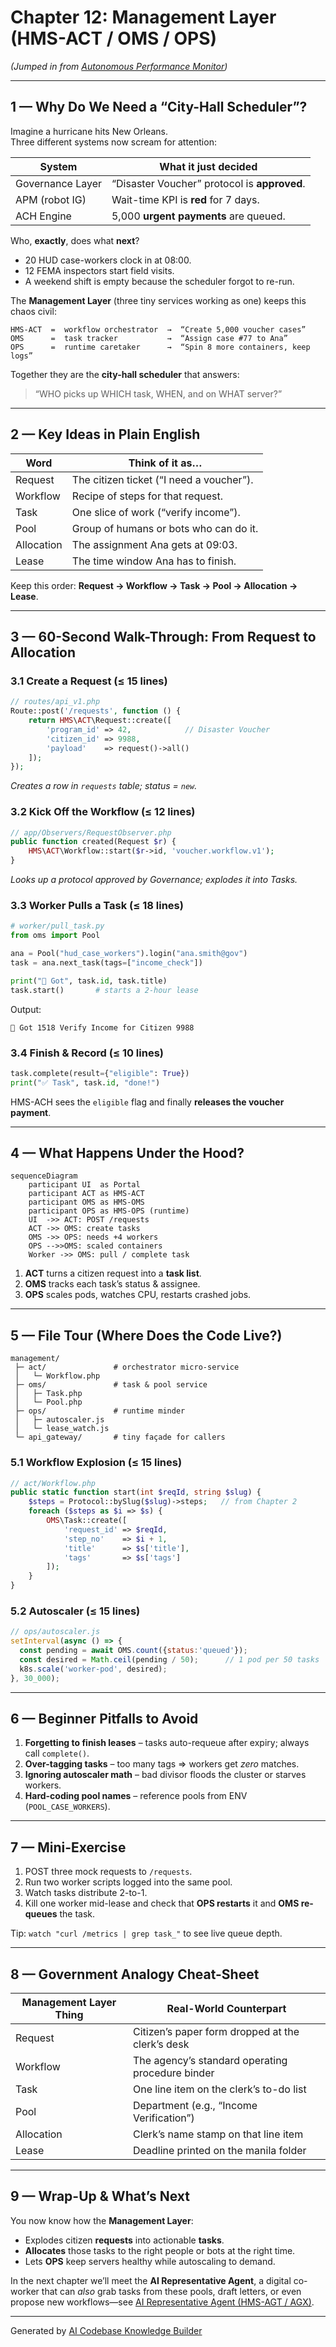 # Chapter 12: Management Layer (HMS-ACT / OMS / OPS)

*(Jumped in from [Autonomous Performance Monitor](11_autonomous_performance_monitor_.md))*  

---

## 1 — Why Do We Need a “City-Hall Scheduler”?

Imagine a hurricane hits New Orleans.  
Three different systems now scream for attention:

| System | What it just decided |
|--------|----------------------|
| Governance Layer | “Disaster Voucher” protocol is **approved**. |
| APM (robot IG)   | Wait-time KPI is **red** for 7 days. |
| ACH Engine       | 5,000 **urgent payments** are queued. |

Who, **exactly**, does what **next**?

* 20 HUD case-workers clock in at 08:00.  
* 12 FEMA inspectors start field visits.  
* A weekend shift is empty because the scheduler forgot to re-run.  

The **Management Layer** (three tiny services working as one) keeps this chaos civil:

```
HMS-ACT  =  workflow orchestrator  →  “Create 5,000 voucher cases”
OMS      =  task tracker           →  “Assign case #77 to Ana”
OPS      =  runtime caretaker      →  “Spin 8 more containers, keep logs”
```

Together they are the **city-hall scheduler** that answers:

> “WHO picks up WHICH task, WHEN, and on WHAT server?”

---

## 2 — Key Ideas in Plain English

| Word            | Think of it as…                          |
|-----------------|------------------------------------------|
| Request         | The citizen ticket (“I need a voucher”). |
| Workflow        | Recipe of steps for that request.        |
| Task            | One slice of work (“verify income”).     |
| Pool            | Group of humans or bots who can do it.   |
| Allocation      | The assignment Ana gets at 09:03.        |
| Lease           | The time window Ana has to finish.       |

Keep this order: **Request → Workflow → Task → Pool → Allocation → Lease**.

---

## 3 — 60-Second Walk-Through: From Request to Allocation

### 3.1  Create a Request (≤ 15 lines)

```php
// routes/api_v1.php
Route::post('/requests', function () {
    return HMS\ACT\Request::create([
        'program_id' => 42,            // Disaster Voucher
        'citizen_id' => 9988,
        'payload'    => request()->all()
    ]);
});
```

*Creates a row in `requests` table; status = `new`.*

### 3.2  Kick Off the Workflow (≤ 12 lines)

```php
// app/Observers/RequestObserver.php
public function created(Request $r) {
    HMS\ACT\Workflow::start($r->id, 'voucher.workflow.v1');
}
```

*Looks up a protocol approved by Governance; explodes it into Tasks.*

### 3.3  Worker Pulls a Task (≤ 18 lines)

```python
# worker/pull_task.py
from oms import Pool

ana = Pool("hud_case_workers").login("ana.smith@gov")
task = ana.next_task(tags=["income_check"])

print("📝 Got", task.id, task.title)
task.start()       # starts a 2-hour lease
```

Output:

```
📝 Got 1518 Verify Income for Citizen 9988
```

### 3.4  Finish & Record (≤ 10 lines)

```python
task.complete(result={"eligible": True})
print("✅ Task", task.id, "done!")
```

HMS-ACH sees the `eligible` flag and finally **releases the voucher payment**.

---

## 4 — What Happens Under the Hood?

```mermaid
sequenceDiagram
    participant UI  as Portal
    participant ACT as HMS-ACT
    participant OMS as HMS-OMS
    participant OPS as HMS-OPS (runtime)
    UI  ->> ACT: POST /requests
    ACT ->> OMS: create tasks
    OMS ->> OPS: needs +4 workers
    OPS -->>OMS: scaled containers
    Worker ->> OMS: pull / complete task
```

1. **ACT** turns a citizen request into a **task list**.  
2. **OMS** tracks each task’s status & assignee.  
3. **OPS** scales pods, watches CPU, restarts crashed jobs.  

---

## 5 — File Tour (Where Does the Code Live?)

```
management/
 ├─ act/               # orchestrator micro-service
 │   └─ Workflow.php
 ├─ oms/               # task & pool service
 │   ├─ Task.php
 │   └─ Pool.php
 ├─ ops/               # runtime minder
 │   ├─ autoscaler.js
 │   └─ lease_watch.js
 └─ api_gateway/       # tiny façade for callers
```

### 5.1  Workflow Explosion (≤ 15 lines)

```php
// act/Workflow.php
public static function start(int $reqId, string $slug) {
    $steps = Protocol::bySlug($slug)->steps;   // from Chapter 2
    foreach ($steps as $i => $s) {
        OMS\Task::create([
            'request_id' => $reqId,
            'step_no'    => $i + 1,
            'title'      => $s['title'],
            'tags'       => $s['tags']
        ]);
    }
}
```

### 5.2  Autoscaler (≤ 15 lines)

```js
// ops/autoscaler.js
setInterval(async () => {
  const pending = await OMS.count({status:'queued'});
  const desired = Math.ceil(pending / 50);      // 1 pod per 50 tasks
  k8s.scale('worker-pod', desired);
}, 30_000);
```

---

## 6 — Beginner Pitfalls to Avoid

1. **Forgetting to finish leases** – tasks auto-requeue after expiry; always call `complete()`.  
2. **Over-tagging tasks** – too many tags ⇒ workers get *zero* matches.  
3. **Ignoring autoscaler math** – bad divisor floods the cluster or starves workers.  
4. **Hard-coding pool names** – reference pools from ENV (`POOL_CASE_WORKERS`).  

---

## 7 — Mini-Exercise

1. POST three mock requests to `/requests`.  
2. Run two worker scripts logged into the same pool.  
3. Watch tasks distribute 2-to-1.  
4. Kill one worker mid-lease and check that **OPS restarts** it and **OMS re-queues** the task.  

Tip: `watch "curl /metrics | grep task_"` to see live queue depth.

---

## 8 — Government Analogy Cheat-Sheet

Management Layer Thing | Real-World Counterpart
-----------------------|------------------------
Request                | Citizen’s paper form dropped at the clerk’s desk  
Workflow               | The agency’s standard operating procedure binder  
Task                   | One line item on the clerk’s to-do list  
Pool                   | Department (e.g., “Income Verification”)  
Allocation             | Clerk’s name stamp on that line item  
Lease                  | Deadline printed on the manila folder  

---

## 9 — Wrap-Up & What’s Next

You now know how the **Management Layer**:

* Explodes citizen **requests** into actionable **tasks**.  
* **Allocates** those tasks to the right people or bots at the right time.  
* Lets **OPS** keep servers healthy while autoscaling to demand.  

In the next chapter we’ll meet the **AI Representative Agent**, a digital co-worker that can *also* grab tasks from these pools, draft letters, or even propose new workflows—see [AI Representative Agent (HMS-AGT / AGX)](13_ai_representative_agent__hms_agt___agx__.md).

---

Generated by [AI Codebase Knowledge Builder](https://github.com/The-Pocket/Tutorial-Codebase-Knowledge)